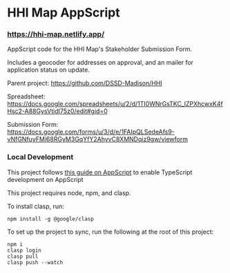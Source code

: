 # HHI Map AppScript
### https://hhi-map.netlify.app/

AppScript code for the HHI Map's Stakeholder Submission Form.

Includes a geocoder for addresses on approval, and an mailer for application status on update.

Parent project: https://github.com/DSSD-Madison/HHI

Spreadsheet: https://docs.google.com/spreadsheets/u/2/d/1TI0WNrGsTKC_lZPXhcwxK4fHsc2-A88GysVtidI75z0/edit#gid=0

Submission Form: https://docs.google.com/forms/u/3/d/e/1FAIpQLSedeAfs9-vNfGNfuyFMi68RGyM3GqYfY2AhyvC8XMNDqiz9gw/viewform


### Local Development
This project follows [this guide on AppScript](https://developers.google.com/apps-script/guides/typescript) to enable TypeScript development on AppScript

This project requires node, npm, and clasp.

To install clasp, run:
```
npm install -g @google/clasp
```

To set up the project to sync, run the following at the root of this project:
```
npm i
clasp login
clasp pull
clasp push --watch
```